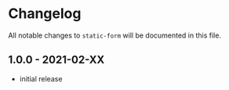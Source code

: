 # Changelog

All notable changes to `static-form` will be documented in this file.

## 1.0.0 - 2021-02-XX

- initial release
